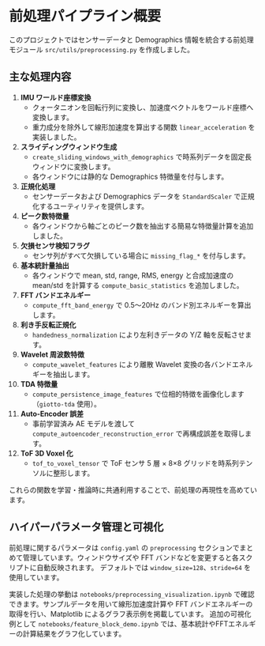 # 前処理パイプライン概要


このプロジェクトではセンサーデータと Demographics 情報を統合する前処理モジュール `src/utils/preprocessing.py` を作成しました。

## 主な処理内容

1. **IMU ワールド座標変換**
   - クォータニオンを回転行列に変換し、加速度ベクトルをワールド座標へ変換します。
   - 重力成分を除外して線形加速度を算出する関数 `linear_acceleration` を実装しました。
2. **スライディングウィンドウ生成**
   - `create_sliding_windows_with_demographics` で時系列データを固定長ウィンドウに変換します。
   - 各ウィンドウには静的な Demographics 特徴量を付与します。
3. **正規化処理**
   - センサーデータおよび Demographics データを `StandardScaler` で正規化するユーティリティを提供します。
4. **ピーク数特徴量**
   - 各ウィンドウから軸ごとのピーク数を抽出する簡易な特徴量計算を追加しました。
5. **欠損センサ検知フラグ**
   - センサ列がすべて欠損している場合に `missing_flag_*` を付与します。
6. **基本統計量抽出**
   - 各ウィンドウで mean, std, range, RMS, energy と合成加速度の
     mean/std を計算する `compute_basic_statistics` を追加しました。
7. **FFT バンドエネルギー**
   - `compute_fft_band_energy` で 0.5〜20Hz のバンド別エネルギーを算出します。
8. **利き手反転正規化**
   - `handedness_normalization` により左利きデータの Y/Z 軸を反転させます。
9. **Wavelet 周波数特徴**
   - `compute_wavelet_features` により離散 Wavelet 変換の各バンドエネルギーを抽出します。
10. **TDA 特徴量**
    - `compute_persistence_image_features` で位相的特徴を画像化します（`giotto-tda` 使用）。
11. **Auto‑Encoder 誤差**
    - 事前学習済み AE モデルを渡して `compute_autoencoder_reconstruction_error` で再構成誤差を取得します。
12. **ToF 3D Voxel 化**
    - `tof_to_voxel_tensor` で ToF センサ 5 層 × 8×8 グリッドを時系列テンソルに整形します。

これらの関数を学習・推論時に共通利用することで、前処理の再現性を高めています。

## ハイパーパラメータ管理と可視化

前処理に関するパラメータは `config.yaml` の `preprocessing` セクションでまとめて管理しています。ウィンドウサイズや FFT バンドなどを変更すると各スクリプトに自動反映されます。
デフォルトでは `window_size=128`、`stride=64` を使用しています。

実装した処理の挙動は `notebooks/preprocessing_visualization.ipynb` で確認できます。サンプルデータを用いて線形加速度計算や FFT バンドエネルギーの取得を行い、Matplotlib によるグラフ表示例を掲載しています。
追加の可視化例として `notebooks/feature_block_demo.ipynb` では、基本統計やFFTエネルギーの計算結果をグラフ化しています。

